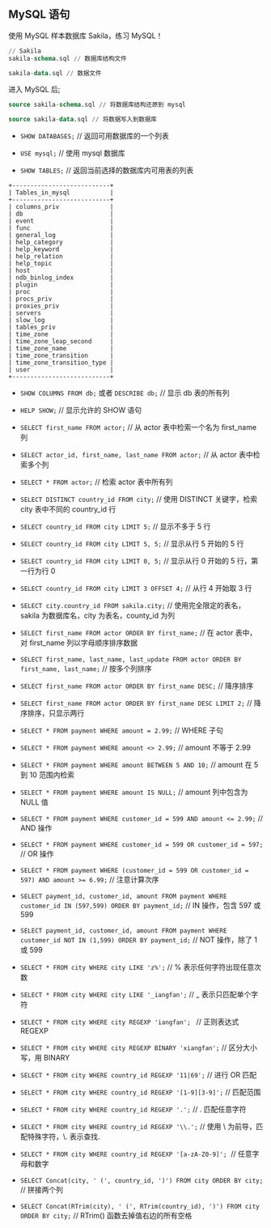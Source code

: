 ## MySQL 语句

使用 MySQL 样本数据库 Sakila，练习 MySQL！

```sql
// Sakila
sakila-schema.sql // 数据库结构文件

sakila-data.sql // 数据文件
```
进入 MySQL 后;

```sql
source sakila-schema.sql // 将数据库结构还原到 mysql

source sakila-data.sql // 将数据写入到数据库
```

* `SHOW DATABASES;`  // 返回可用数据库的一个列表

* `USE mysql;` // 使用 mysql 数据库

* `SHOW TABLES;`  // 返回当前选择的数据库内可用表的列表

```
+---------------------------+
| Tables_in_mysql           |
+---------------------------+
| columns_priv              |
| db                        |
| event                     |
| func                      |
| general_log               |
| help_category             |
| help_keyword              |
| help_relation             |
| help_topic                |
| host                      |
| ndb_binlog_index          |
| plugin                    |
| proc                      |
| procs_priv                |
| proxies_priv              |
| servers                   |
| slow_log                  |
| tables_priv               |
| time_zone                 |
| time_zone_leap_second     |
| time_zone_name            |
| time_zone_transition      |
| time_zone_transition_type |
| user                      |
+---------------------------+
```

* `SHOW COLUMNS FROM db;` 或者 `DESCRIBE db;` // 显示 db 表的所有列

* `HELP SHOW;`  // 显示允许的 SHOW 语句

* `SELECT first_name FROM actor;`  // 从 actor 表中检索一个名为 first_name 列

* `SELECT actor_id, first_name, last_name FROM actor;` // 从 actor 表中检索多个列

* `SELECT * FROM actor;`  // 检索 actor 表中所有列

* `SELECT DISTINCT country_id FROM city;`  // 使用 DISTINCT 关键字，检索 city 表中不同的 country_id 行

* `SELECT country_id FROM city LIMIT 5;`  // 显示不多于 5 行

* `SELECT country_id FROM city LIMIT 5, 5;`  // 显示从行 5 开始的 5 行

* `SELECT country_id FROM city LIMIT 0, 5;` // 显示从行 0 开始的 5 行，第一行为行 0

* `SELECT country_id FROM city LIMIT 3 OFFSET 4;`  // 从行 4 开始取 3 行

* `SELECT city.country_id FROM sakila.city;` // 使用完全限定的表名，sakila 为数据库名，city 为表名，county_id 为列

* `SELECT first_name FROM actor ORDER BY first_name;` // 在 actor 表中，对 first_name 列以字母顺序排序数据

* `SELECT first_name, last_name, last_update FROM actor ORDER BY first_name, last_name;` // 按多个列排序

* `SELECT first_name FROM actor ORDER BY first_name DESC;`  // 降序排序

* `SELECT first_name FROM actor ORDER BY first_name DESC LIMIT 2;` // 降序排序，只显示两行

* `SELECT * FROM payment WHERE amount = 2.99;` // WHERE 子句

* `SELECT * FROM payment WHERE amount <> 2.99;` // amount 不等于 2.99

* `SELECT * FROM payment WHERE amount BETWEEN 5 AND 10;` // amount 在 5 到 10 范围内检索

* `SELECT * FROM payment WHERE amount IS NULL;`  // amount 列中包含为 NULL 值

* `SELECT * FROM payment WHERE customer_id = 599 AND amount <= 2.99;`  // AND 操作

* `SELECT * FROM payment WHERE customer_id = 599 OR customer_id = 597;`  // OR 操作

* `SELECT * FROM payment WHERE (customer_id = 599 OR customer_id = 597) AND amount >= 6.99;` // 注意计算次序

* `SELECT payment_id, customer_id, amount FROM payment WHERE customer_id IN (597,599) ORDER BY payment_id;` // IN 操作，包含 597 或 599

* `SELECT payment_id, customer_id, amount FROM payment WHERE customer_id NOT IN (1,599) ORDER BY payment_id;` // NOT 操作，除了 1 或 599

* `SELECT * FROM city WHERE city LIKE 'z%';`  // % 表示任何字符出现任意次数

* `SELECT * FROM city WHERE city LIKE '_iangfan';` // _ 表示只匹配单个字符

* `SELECT * FROM city WHERE city REGEXP 'iangfan'; ` // 正则表达式 REGEXP
 
* `SELECT * FROM city WHERE city REGEXP BINARY 'xiangfan';`  // 区分大小写，用 BINARY

* `SELECT * FROM city WHERE country_id REGEXP '11|69';`  // 进行 OR 匹配

* `SELECT * FROM city WHERE country_id REGEXP '[1-9][3-9]';`  // 匹配范围

* `SELECT * FROM city WHERE country_id REGEXP '.';`  // . 匹配任意字符

* `SELECT * FROM city WHERE country_id REGEXP '\\.';` // 使用 \\ 为前导，匹配特殊字符，\\. 表示查找.

* `SELECT * FROM city WHERE country_id REGEXP '[a-zA-Z0-9]';`  // 任意字母和数字

* `SELECT Concat(city, ' (', country_id, ')') FROM city ORDER BY city;`  // 拼接两个列

* `SELECT Concat(RTrim(city), ' (', RTrim(country_id), ')') FROM city ORDER BY city;`  // RTrim() 函数去掉值右边的所有空格
